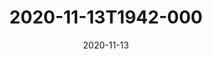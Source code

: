 ---
date: 2020-11-13
title: 2020-11-13T1942-000
hero: 2020/2020-11-13T1942-000.jpeg

# briefly describe the image…
alt: ''

# insert the closed caption text after the three-dash break…
# (include line-breaks, punctuation, and capitalization)
---